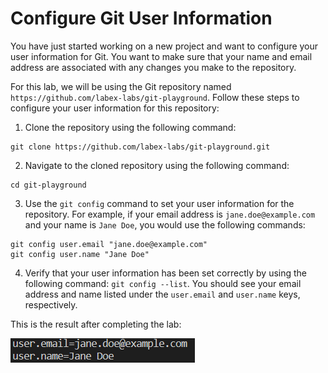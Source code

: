 # Configure Git User Information

You have just started working on a new project and want to configure your user information for Git. You want to make sure that your name and email address are associated with any changes you make to the repository.

For this lab, we will be using the Git repository named `https://github.com/labex-labs/git-playground`. Follow these steps to configure your user information for this repository:

1. Clone the repository using the following command:

```
git clone https://github.com/labex-labs/git-playground.git
```

2. Navigate to the cloned repository using the following command:

```
cd git-playground
```

3. Use the `git config` command to set your user information for the repository. For example, if your email address is `jane.doe@example.com` and your name is `Jane Doe`, you would use the following commands:

```
git config user.email "jane.doe@example.com"
git config user.name "Jane Doe"
```

4. Verify that your user information has been set correctly by using the following command: `git config --list`. You should see your email address and name listed under the `user.email` and `user.name` keys, respectively.

This is the result after completing the lab:

![<result>](./assets/challenge-config-user-step1-1.png)

